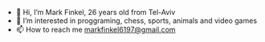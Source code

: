 - 👋 Hi, I’m Mark Finkel, 26 years old from Tel-Aviv
- 👀 I’m interested in proggraming, chess, sports, animals and video games
- 📫 How to reach me markfinkel6197@gmail.com

<!---
Mark6197/Mark6197 is a ✨ special ✨ repository because its `README.md` (this file) appears on your GitHub profile.
You can click the Preview link to take a look at your changes.
--->
